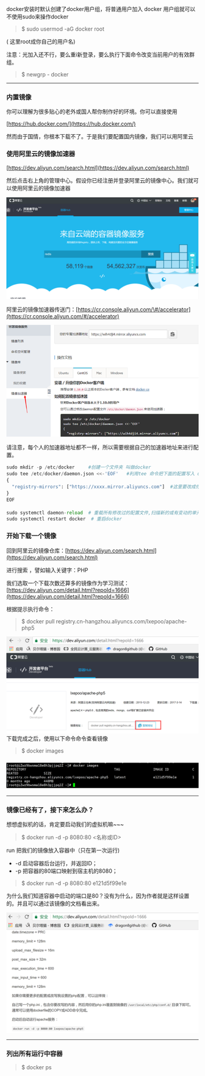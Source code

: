 docker安装时默认创建了docker用户组，将普通用户加入 docker 用户组就可以不使用sudo来操作docker

> $ sudo usermod -aG docker root

\( 这里root成你自己的用户名\)

注意：光加入还不行，要么重i新登录，要么执行下面命令改变当前用户的有效群组。

> $ newgrp - docker

---

### 内置镜像

你可以理解为很多贴心的老外或国人帮你制作好的环境。你可以直接使用

[https://hub.docker.com/](https://hub.docker.com/)

然而由于国情，你根本下载不了。于是我们要配置国内镜像，我们可以用阿里云

### 使用阿里云的镜像加速器

[https://dev.aliyun.com/search.html](https://dev.aliyun.com/search.html)

然后点击右上角的管理中心。假设你已经注册并登录阿里云的镜像中心。我们就可以使用阿里云的镜像加速器

![](/assets/12import.png)

阿里云的镜像加速器传送门：[https://cr.console.aliyun.com/\#/accelerator](https://cr.console.aliyun.com/#/accelerator)

![](/assets/8import.png)

请注意，每个人的加速器地址都不一样，所以需要根据自己的加速器地址来进行配置。

```py
sudo mkdir -p /etc/docker     #创建一个文件夹 叫做docker
sudo tee /etc/docker/daemon.json <<-'EOF'   #利用tee 命令把下面的配置写入 daemon.json
{
  "registry-mirrors": ["https://xxxx.mirror.aliyuncs.com"]  #这里要改成你们自己的 地址
}
EOF

sudo systemctl daemon-reload  # 重载所有修改过的配置文件,扫描新的或有变动的单元
sudo systemctl restart docker  # 重启docker
```

### 开始下载一个镜像

回到阿里云的镜像仓库：[https://dev.aliyun.com/search.html](https://dev.aliyun.com/search.html)

进行搜索 ，譬如输入关键字：PHP

我们选取一个下载次数还算多的镜像作为学习测试：[https://dev.aliyun.com/detail.html?repoId=1666](https://dev.aliyun.com/detail.html?repoId=1666)

根据提示执行命令：

> $ docker pull registry.cn-hangzhou.aliyuncs.com/lxepoo/apache-php5

![](/assets/21import.png)下载完成之后，使用以下命令命令查看镜像

> $ docker images

### ![](/assets/2312import.png)

---

### 镜像已经有了，接下来怎么办？

想想虚拟机的话，肯定要启动我们的虚拟机嘛~~~

> $ docker run -d -p 8080:80 &lt;名称或ID&gt;

run 把我们的镜像放入容器中（只在第一次运行\)

* -d 启动容器后台运行，并返回ID；
* -p 把容器的80端口映射到宿主机的8080；

> $ docker run -d -p 8080:80 e121d5f99e1e

为什么我们知道容器中启动的端口是80？没有为什么，因为作者就是这样设置的。并且可以通过该镜像的文档看出来。

![](/assets/123123import.png)

---

### 列出所有运行中容器

> $ docker ps



